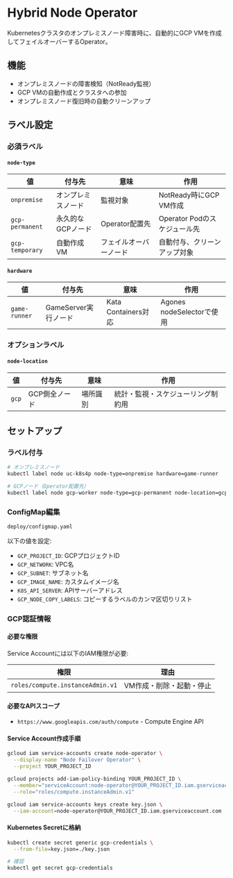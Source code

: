 # Hybrid Node Operator

Kubernetesクラスタのオンプレミスノード障害時に、自動的にGCP VMを作成してフェイルオーバーするOperator。

## 機能

- オンプレミスノードの障害検知（NotReady監視）
- GCP VMの自動作成とクラスタへの参加
- オンプレミスノード復旧時の自動クリーンアップ

## ラベル設定

### 必須ラベル

#### `node-type`

| 値 | 付与先 | 意味 | 作用 |
|---|---|---|---|
| `onpremise` | オンプレミスノード | 監視対象 | NotReady時にGCP VM作成 |
| `gcp-permanent` | 永久的なGCPノード | Operator配置先 | Operator Podのスケジュール先 |
| `gcp-temporary` | 自動作成VM | フェイルオーバーノード | 自動付与、クリーンアップ対象 |

#### `hardware`

| 値 | 付与先 | 意味 | 作用 |
|---|---|---|---|
| `game-runner` | GameServer実行ノード | Kata Containers対応 | Agones nodeSelectorで使用 |

### オプションラベル

#### `node-location`

| 値 | 付与先 | 意味 | 作用 |
|---|---|---|---|
| `gcp` | GCP側全ノード | 場所識別 | 統計・監視・スケジューリング制約用 |

## セットアップ

### ラベル付与

```bash
# オンプレミスノード
kubectl label node uc-k8s4p node-type=onpremise hardware=game-runner

# GCPノード（Operator配置先）
kubectl label node gcp-worker node-type=gcp-permanent node-location=gcp
```

### ConfigMap編集

```bash
deploy/configmap.yaml
```

以下の値を設定:
- `GCP_PROJECT_ID`: GCPプロジェクトID
- `GCP_NETWORK`: VPC名
- `GCP_SUBNET`: サブネット名
- `GCP_IMAGE_NAME`: カスタムイメージ名
- `K8S_API_SERVER`: APIサーバーアドレス
- `GCP_NODE_COPY_LABELS`: コピーするラベルのカンマ区切りリスト

### GCP認証情報

#### 必要な権限

Service Accountには以下のIAM権限が必要:

| 権限 | 理由 |
|---|---|
| `roles/compute.instanceAdmin.v1` | VM作成・削除・起動・停止 |

#### 必要なAPIスコープ

- `https://www.googleapis.com/auth/compute` - Compute Engine API

#### Service Account作成手順

```bash
gcloud iam service-accounts create node-operator \
  --display-name "Node Failover Operator" \
  --project YOUR_PROJECT_ID

gcloud projects add-iam-policy-binding YOUR_PROJECT_ID \
  --member="serviceAccount:node-operator@YOUR_PROJECT_ID.iam.gserviceaccount.com" \
  --role="roles/compute.instanceAdmin.v1"

gcloud iam service-accounts keys create key.json \
  --iam-account=node-operator@YOUR_PROJECT_ID.iam.gserviceaccount.com
```

#### Kubernetes Secretに格納

```bash
kubectl create secret generic gcp-credentials \
  --from-file=key.json=./key.json

# 確認
kubectl get secret gcp-credentials
```